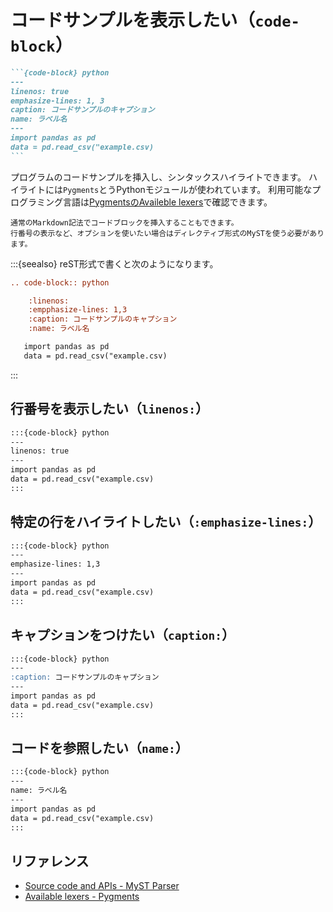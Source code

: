 # コードサンプルを表示したい（``code-block``）

````md
```{code-block} python
---
linenos: true
emphasize-lines: 1, 3
caption: コードサンプルのキャプション
name: ラベル名
---
import pandas as pd
data = pd.read_csv("example.csv)
```
````

プログラムのコードサンプルを挿入し、シンタックスハイライトできます。
ハイライトには``Pygments``とうPythonモジュールが使われています。
利用可能なプログラミング言語は[PygmentsのAvaileble lexers](https://pygments.org/docs/lexers/)で確認できます。

```{note}
通常のMarkdown記法でコードブロックを挿入することもできます。
行番号の表示など、オプションを使いたい場合はディレクティブ形式のMySTを使う必要があります。
```

:::{seealso}
reST形式で書くと次のようになります。

```rst
.. code-block:: python

    :linenos:
    :empphasize-lines: 1,3
    :caption: コードサンプルのキャプション
    :name: ラベル名

   import pandas as pd
   data = pd.read_csv("example.csv)
```
:::

## 行番号を表示したい（``linenos:``）

```md
:::{code-block} python
---
linenos: true
---
import pandas as pd
data = pd.read_csv("example.csv)
:::
```

## 特定の行をハイライトしたい（``:emphasize-lines:``）

```md
:::{code-block} python
---
emphasize-lines: 1,3
---
import pandas as pd
data = pd.read_csv("example.csv)
:::
```

## キャプションをつけたい（``caption:``）

```md
:::{code-block} python
---
:caption: コードサンプルのキャプション
---
import pandas as pd
data = pd.read_csv("example.csv)
:::
```

## コードを参照したい（``name:``）

```md
:::{code-block} python
---
name: ラベル名
---
import pandas as pd
data = pd.read_csv("example.csv)
:::
```

## リファレンス

- [Source code and APIs - MyST Parser](https://myst-parser.readthedocs.io/en/latest/syntax/code_and_apis.html)
- [Available lexers - Pygments](https://pygments.org/docs/lexers/)

